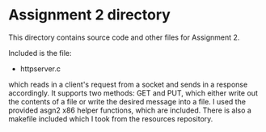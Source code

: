 # Assignment 2 directory

This directory contains source code and other files for Assignment 2.

Included is the file:

- httpserver.c

which reads in a client's request from a socket and sends in a response accordingly. It supports two methods: GET and PUT, which either write out the contents of a file or write  the desired message into a file. I used the provided asgn2 x86 helper functions, which are  included. There is also a makefile included which I took from the resources repository.




